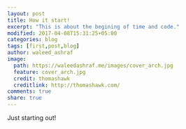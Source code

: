 ```yaml
---
layout: post
title: How it start!
excerpt: "This is about the begining of time and code."
modified: 2017-04-08T15:31:25+05:00
categories: blog
tags: [first,post,blog]
author: waleed_ashraf
image:
  path: https://waleedashraf.me/images/cover_arch.jpg
  feature: cover_arch.jpg
  credit: thomashawk
  creditlink: http://thomashawk.com/
comments: true
share: true
---
```


Just starting out!
